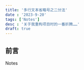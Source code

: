 ```yaml
---
title: '多行文本省略号之二分法'
date : '2023-9-20'
tags: ['Notes']
desc : '关于我重构项目时的一番折腾……'
draft: true
---
```


## 前言

Notes

